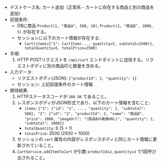 - テストケース名: カート追加（正常系 - カートに存在する商品と別の商品を追加）
- 前提条件:
  - DBに商品 `Product(1, "商品A", 500, 10)`, `Product(2, "商品B", 1000, 5)` が存在する。
  - セッションに以下のカート情報が存在する:
    - `Cart(items={"1": CartItem(..., quantity=5, subtotal=2500)}, totalQuantity=5, totalPrice=2500)`
- 手順:
  1. HTTP POSTリクエストを `/api/cart` エンドポイントに送信する。リクエストボディに別の商品IDと数量を含める。
- 入力データ:
  - リクエストボディ(JSON): `{"productId": 2, "quantity": 1}`
  - セッション: 上記前提条件のカート情報
- 期待結果:
  1. HTTPステータスコードが `200 OK` であること。
  2. レスポンスボディがJSON形式であり、以下のカート情報を含むこと:
     - `items`: `{"1": {"id": "1", ..., "quantity": 1, "subtotal": 500}, "2": {"id": "2", "productId": 2, "name": "商品B", "price": 1000, "imageUrl": "(商品Bの画像URL)", "quantity": 1, "subtotal": 1000}}`
     - `totalQuantity`: 6 (5 + 1)
     - `totalPrice`: 3500 (2500 + 1000)
  3. セッションの `cart` 属性の内容がレスポンスボディと同じカート情報に更新されていること。
  4. `CartService.addItemToCart` が引数 `productId=2`, `quantity=1` で1回呼び出されること。
